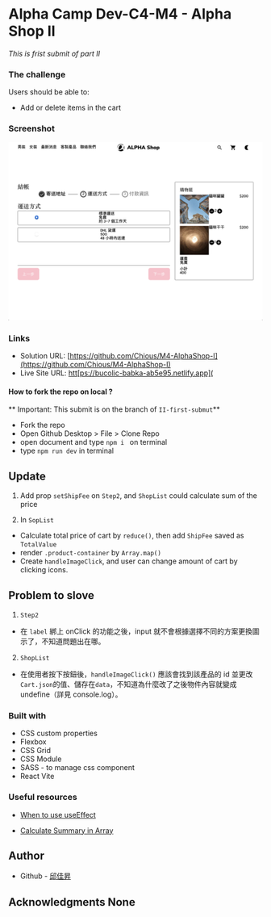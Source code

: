 # Alpha Camp Dev-C4-M4 - Alpha Shop II

_This is frist submit of part II_

### The challenge

Users should be able to:

- Add or delete items in the cart

### Screenshot

![](./screenshot.png)

### Links

- Solution URL: [https://github.com/Chious/M4-AlphaShop-I](https://github.com/Chious/M4-AlphaShop-I)
- Live Site URL: [htt[ps://bucolic-babka-ab5e95.netlify.app](](https://bucolic-babka-ab5e95.netlify.app)

#### How to fork the repo on local ?

** Important: This submit is on the branch of `II-first-submut`**

- Fork the repo
- Open Github Desktop > File > Clone Repo
- open document and type `npm i ` on terminal
- type `npm run dev` in terminal

## Update

1. Add prop `setShipFee` on `Step2`, and `ShopList` could calculate sum of the price

2. In `SopList`

- Calculate total price of cart by `reduce()`, then add `ShipFee` saved as `TotalValue`
- render `.product-container` by `Array.map()`
- Create `handleImageClick`, and user can change amount of cart by clicking icons.

## Problem to slove

1. `Step2`

- 在 `label` 綁上 onClick 的功能之後，input 就不會根據選擇不同的方案更換圖示了，不知道問題出在哪。

2. `ShopList`

- 在使用者按下按鈕後，`handleImageClick()` 應該會找到該產品的 id 並更改 `Cart.json`的值、儲存在`data`，不知道為什麼改了之後物件內容就變成 undefine（詳見 console.log）。

### Built with

- CSS custom properties
- Flexbox
- CSS Grid
- CSS Module
- SASS - to manage css component
- React Vite

### Useful resources

- [When to use useEffect](https://www.freecodecamp.org/news/react-useeffect-absolute-beginners/#:~:text=If%20we%20need%20to%20perform,the%20component%20that%20it%27s%20in.)

- [Calculate Summary in Array](https://developer.mozilla.org/en-US/docs/Web/JavaScript/Reference/Global_Objects/Array/reduce)

## Author

- Github - [邱佳昇](https://github.com/Chious)

## Acknowledgments None
